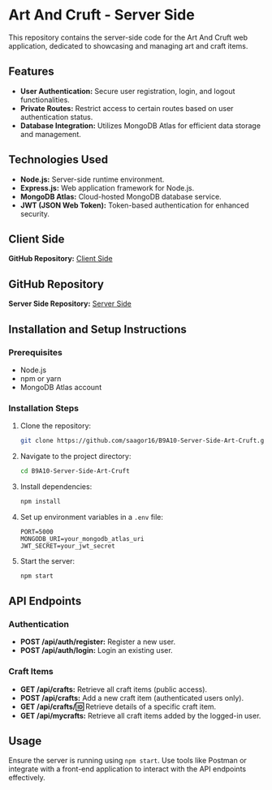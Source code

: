 # Art And Cruft - Server Side

This repository contains the server-side code for the Art And Cruft web application, dedicated to showcasing and managing art and craft items.

## Features

- **User Authentication:** Secure user registration, login, and logout functionalities.
- **Private Routes:** Restrict access to certain routes based on user authentication status.
- **Database Integration:** Utilizes MongoDB Atlas for efficient data storage and management.

## Technologies Used

- **Node.js:** Server-side runtime environment.
- **Express.js:** Web application framework for Node.js.
- **MongoDB Atlas:** Cloud-hosted MongoDB database service.
- **JWT (JSON Web Token):** Token-based authentication for enhanced security.

## Client Side

**GitHub Repository:** [Client Side](https://github.com/saagor16/B9A10-Cline-Side-Art-Cruft)

## GitHub Repository

**Server Side Repository:** [Server Side](https://github.com/saagor16/B9A10-Server-Side-Art-Cruft)

## Installation and Setup Instructions

### Prerequisites

- Node.js
- npm or yarn
- MongoDB Atlas account

### Installation Steps

1. Clone the repository:
    ```bash
    git clone https://github.com/saagor16/B9A10-Server-Side-Art-Cruft.git
    ```

2. Navigate to the project directory:
    ```bash
    cd B9A10-Server-Side-Art-Cruft
    ```

3. Install dependencies:
    ```bash
    npm install
    ```

4. Set up environment variables in a `.env` file:
    ```env
    PORT=5000
    MONGODB_URI=your_mongodb_atlas_uri
    JWT_SECRET=your_jwt_secret
    ```

5. Start the server:
    ```bash
    npm start
    ```

## API Endpoints

### Authentication

- **POST /api/auth/register:** Register a new user.
- **POST /api/auth/login:** Login an existing user.

### Craft Items

- **GET /api/crafts:** Retrieve all craft items (public access).
- **POST /api/crafts:** Add a new craft item (authenticated users only).
- **GET /api/crafts/:id:** Retrieve details of a specific craft item.
- **GET /api/mycrafts:** Retrieve all craft items added by the logged-in user.

## Usage

Ensure the server is running using `npm start`. Use tools like Postman or integrate with a front-end application to interact with the API endpoints effectively.
